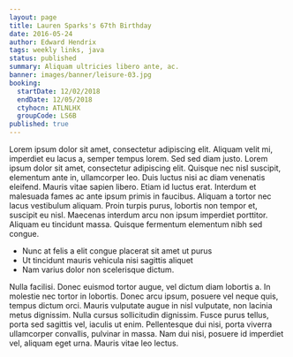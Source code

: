 ```yaml
---
layout: page
title: Lauren Sparks's 67th Birthday
date: 2016-05-24
author: Edward Hendrix
tags: weekly links, java
status: published
summary: Aliquam ultricies libero ante, ac.
banner: images/banner/leisure-03.jpg
booking:
  startDate: 12/02/2018
  endDate: 12/05/2018
  ctyhocn: ATLNLHX
  groupCode: LS6B
published: true
---
```

Lorem ipsum dolor sit amet, consectetur adipiscing elit. Aliquam velit mi, imperdiet eu lacus a, semper tempus lorem. Sed sed diam justo. Lorem ipsum dolor sit amet, consectetur adipiscing elit. Quisque nec nisl suscipit, elementum ante in, ullamcorper leo. Duis luctus nisi ac diam venenatis eleifend. Mauris vitae sapien libero. Etiam id luctus erat. Interdum et malesuada fames ac ante ipsum primis in faucibus. Aliquam a tortor nec lacus vestibulum aliquam. Proin turpis purus, lobortis non tempor et, suscipit eu nisl. Maecenas interdum arcu non ipsum imperdiet porttitor. Aliquam eu tincidunt massa. Quisque fermentum elementum nibh sed congue.

* Nunc at felis a elit congue placerat sit amet ut purus
* Ut tincidunt mauris vehicula nisi sagittis aliquet
* Nam varius dolor non scelerisque dictum.

Nulla facilisi. Donec euismod tortor augue, vel dictum diam lobortis a. In molestie nec tortor in lobortis. Donec arcu ipsum, posuere vel neque quis, tempus dictum orci. Mauris vulputate augue in nisl vulputate, non lacinia metus dignissim. Nulla cursus sollicitudin dignissim. Fusce purus tellus, porta sed sagittis vel, iaculis ut enim. Pellentesque dui nisi, porta viverra ullamcorper convallis, pulvinar in massa. Nam dui nisi, posuere id imperdiet vel, aliquam eget urna. Mauris vitae leo lectus.
